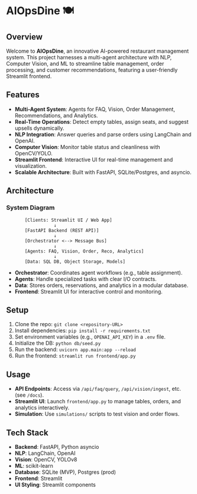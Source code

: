 # AIOpsDine 🍽️

## Overview
Welcome to **AIOpsDine**, an innovative AI-powered restaurant management system. This project harnesses a multi-agent architecture with NLP, Computer Vision, and ML to streamline table management, order processing, and customer recommendations, featuring a user-friendly Streamlit frontend.

## Features
- **Multi-Agent System**: Agents for FAQ, Vision, Order Management, Recommendations, and Analytics.
- **Real-Time Operations**: Detect empty tables, assign seats, and suggest upsells dynamically.
- **NLP Integration**: Answer queries and parse orders using LangChain and OpenAI.
- **Computer Vision**: Monitor table status and cleanliness with OpenCV/YOLO.
- **Streamlit Frontend**: Interactive UI for real-time management and visualization.
- **Scalable Architecture**: Built with FastAPI, SQLite/Postgres, and asyncio.

## Architecture
### System Diagram

           [Clients: Streamlit UI / Web App]
                      ↓
           [FastAPI Backend (REST API)]
                      ↓
           [Orchestrator <--> Message Bus]
                      ↓
           [Agents: FAQ, Vision, Order, Reco, Analytics]
                      ↓
           [Data: SQL DB, Object Storage, Models]

- **Orchestrator**: Coordinates agent workflows (e.g., table assignment).
- **Agents**: Handle specialized tasks with clear I/O contracts.
- **Data**: Stores orders, reservations, and analytics in a modular database.
- **Frontend**: Streamlit UI for interactive control and monitoring.

## Setup
1. Clone the repo: `git clone <repository-URL>`
2. Install dependencies: `pip install -r requirements.txt`
3. Set environment variables (e.g., `OPENAI_API_KEY`) in a `.env` file.
4. Initialize the DB: `python db/seed.py`
5. Run the backend: `uvicorn app.main:app --reload`
6. Run the frontend: `streamlit run frontend/app.py`

## Usage
- **API Endpoints**: Access via `/api/faq/query`, `/api/vision/ingest`, etc. (see `/docs`).
- **Streamlit UI**: Launch `frontend/app.py` to manage tables, orders, and analytics interactively.
- **Simulation**: Use `simulations/` scripts to test vision and order flows.

## Tech Stack
- **Backend**: FastAPI, Python asyncio
- **NLP**: LangChain, OpenAI
- **Vision**: OpenCV, YOLOv8
- **ML**: scikit-learn
- **Database**: SQLite (MVP), Postgres (prod)
- **Frontend**: Streamlit
- **UI Styling**: Streamlit components
